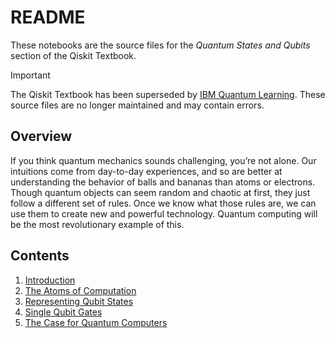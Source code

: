 # README

These notebooks are the source files for the _Quantum States and Qubits_
section of the Qiskit Textbook.

> [!IMPORTANT]
> The Qiskit Textbook has been superseded by [IBM Quantum
> Learning](https://learning.quantum-computing.ibm.com). These source files are
> no longer maintained and may contain errors.

## Overview

If you think quantum mechanics sounds challenging, you’re not alone. Our
intuitions come from day-to-day experiences, and so are better at understanding
the behavior of balls and bananas than atoms or electrons. Though quantum
objects can seem random and chaotic at first, they just follow a different set
of rules. Once we know what those rules are, we can use them to create new and
powerful technology. Quantum computing will be the most revolutionary example
of this.

## Contents

1. [Introduction](./introduction.ipynb)
2. [The Atoms of Computation](./atoms-computation.ipynb)
3. [Representing Qubit States](./representing-qubit-states.ipynb)
4. [Single Qubit Gates](./single-qubit-gates.ipynb)
5. [The Case for Quantum Computers](./case-for-quantum.ipynb)
